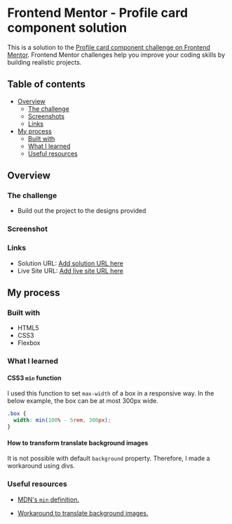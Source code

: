 # Frontend Mentor - Profile card component solution

This is a solution to the [Profile card component challenge on Frontend Mentor](https://www.frontendmentor.io/challenges/profile-card-component-cfArpWshJ). Frontend Mentor challenges help you improve your coding skills by building realistic projects.

## Table of contents

- [Overview](#overview)
  - [The challenge](#the-challenge)
  - [Screenshots](#screenshot)
  - [Links](#links)
- [My process](#my-process)
  - [Built with](#built-with)
  - [What I learned](#what-i-learned)
  - [Useful resources](#useful-resources)

## Overview

### The challenge

- Build out the project to the designs provided

### Screenshot

### Links

- Solution URL: [Add solution URL here](https://your-solution-url.com)
- Live Site URL: [Add live site URL here](https://your-live-site-url.com)

## My process

### Built with

- HTML5
- CSS3
- Flexbox

### What I learned

#### CSS3 `min` function

I used this function to set `max-width` of a box in a responsive way. In the below example, the box can be at most 300px wide.

```css
.box {
  width: min(100% - 5rem, 300px);
}
```

#### How to transform translate background images

It is not possible with default `background` property. Therefore, I made a workaround using divs.

### Useful resources

- [MDN's `min` definition.](https://developer.mozilla.org/en-US/docs/Web/CSS/min)

- [Workaround to translate background images.](https://www.sitepoint.com/css3-transform-background-image/)
